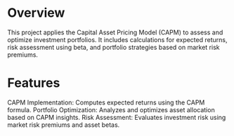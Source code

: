# Overview
This project applies the Capital Asset Pricing Model (CAPM) to assess and optimize investment portfolios. It includes calculations for expected returns, risk assessment using beta, and portfolio strategies based on market risk premiums.

# Features
CAPM Implementation: Computes expected returns using the CAPM formula.
Portfolio Optimization: Analyzes and optimizes asset allocation based on CAPM insights.
Risk Assessment: Evaluates investment risk using market risk premiums and asset betas.
